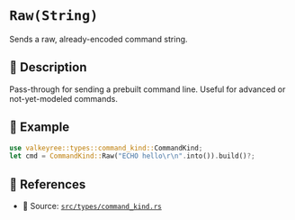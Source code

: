 # `Raw(String)`

Sends a raw, already-encoded command string.

## 🧩 Description
Pass-through for sending a prebuilt command line. Useful for advanced or not-yet-modeled commands.

## 🧠 Example
```rust
use valkeyree::types::command_kind::CommandKind;
let cmd = CommandKind::Raw("ECHO hello\r\n".into()).build()?;
```

## 🔗 References
- 🧾 Source: [`src/types/command_kind.rs`](../../src/types/command_kind.rs)
